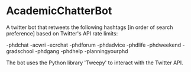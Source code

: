 # AcademicChatterBot

A twitter bot that retweets the following hashtags [in order of search preference] based on Twitter's API rate limits:

-phdchat
-acwri 
-ecrchat 
-phdforum 
-phdadvice
-phdlife
-phdweekend
-gradschool
-phdgang
-phdhelp
-planningyourphd

The bot uses the Python library 'Tweepy' to interact with the Twitter API.
